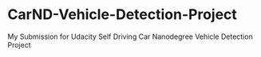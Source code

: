 # CarND-Vehicle-Detection-Project
My Submission for Udacity Self Driving Car Nanodegree Vehicle Detection Project

